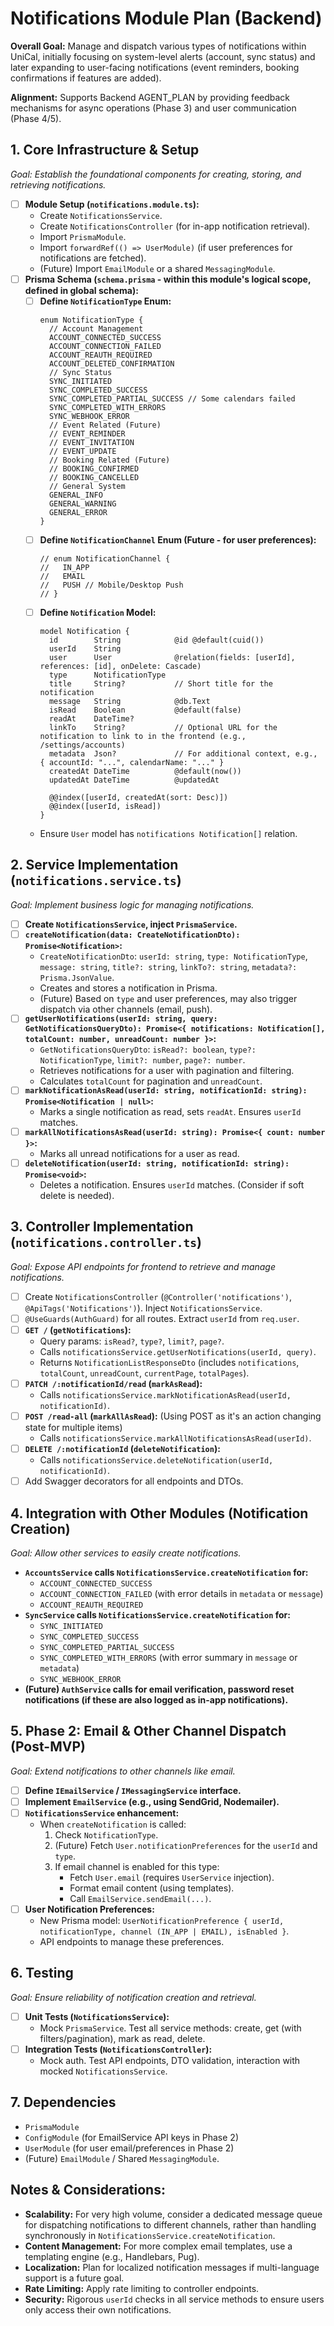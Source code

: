 # Notifications Module Plan (Backend)

**Overall Goal:** Manage and dispatch various types of notifications within UniCal, initially focusing on system-level alerts (account, sync status) and later expanding to user-facing notifications (event reminders, booking confirmations if features are added).

**Alignment:** Supports Backend AGENT_PLAN by providing feedback mechanisms for async operations (Phase 3) and user communication (Phase 4/5).

## 1. Core Infrastructure & Setup
*Goal: Establish the foundational components for creating, storing, and retrieving notifications.*

*   [ ] **Module Setup (`notifications.module.ts`):**
    *   Create `NotificationsService`.
    *   Create `NotificationsController` (for in-app notification retrieval).
    *   Import `PrismaModule`.
    *   Import `forwardRef(() => UserModule)` (if user preferences for notifications are fetched).
    *   (Future) Import `EmailModule` or a shared `MessagingModule`.
*   [ ] **Prisma Schema (`schema.prisma` - within this module's logical scope, defined in global schema):**
    *   [ ] **Define `NotificationType` Enum:**
        ```prisma
        enum NotificationType {
          // Account Management
          ACCOUNT_CONNECTED_SUCCESS
          ACCOUNT_CONNECTION_FAILED
          ACCOUNT_REAUTH_REQUIRED
          ACCOUNT_DELETED_CONFIRMATION
          // Sync Status
          SYNC_INITIATED
          SYNC_COMPLETED_SUCCESS
          SYNC_COMPLETED_PARTIAL_SUCCESS // Some calendars failed
          SYNC_COMPLETED_WITH_ERRORS
          SYNC_WEBHOOK_ERROR
          // Event Related (Future)
          // EVENT_REMINDER
          // EVENT_INVITATION
          // EVENT_UPDATE
          // Booking Related (Future)
          // BOOKING_CONFIRMED
          // BOOKING_CANCELLED
          // General System
          GENERAL_INFO
          GENERAL_WARNING
          GENERAL_ERROR
        }
        ```
    *   [ ] **Define `NotificationChannel` Enum (Future - for user preferences):**
        ```prisma
        // enum NotificationChannel {
        //   IN_APP
        //   EMAIL
        //   PUSH // Mobile/Desktop Push
        // }
        ```
    *   [ ] **Define `Notification` Model:**
        ```prisma
        model Notification {
          id        String            @id @default(cuid())
          userId    String
          user      User              @relation(fields: [userId], references: [id], onDelete: Cascade)
          type      NotificationType
          title     String?           // Short title for the notification
          message   String            @db.Text
          isRead    Boolean           @default(false)
          readAt    DateTime?
          linkTo    String?           // Optional URL for the notification to link to in the frontend (e.g., /settings/accounts)
          metadata  Json?             // For additional context, e.g., { accountId: "...", calendarName: "..." }
          createdAt DateTime          @default(now())
          updatedAt DateTime          @updatedAt

          @@index([userId, createdAt(sort: Desc)])
          @@index([userId, isRead])
        }
        ```
    *   Ensure `User` model has `notifications Notification[]` relation.

## 2. Service Implementation (`notifications.service.ts`)
*Goal: Implement business logic for managing notifications.*

*   [ ] **Create `NotificationsService`, inject `PrismaService`.**
*   [ ] **`createNotification(data: CreateNotificationDto): Promise<Notification>`:**
    *   `CreateNotificationDto`: `userId: string`, `type: NotificationType`, `message: string`, `title?: string`, `linkTo?: string`, `metadata?: Prisma.JsonValue`.
    *   Creates and stores a notification in Prisma.
    *   (Future) Based on `type` and user preferences, may also trigger dispatch via other channels (email, push).
*   [ ] **`getUserNotifications(userId: string, query: GetNotificationsQueryDto): Promise<{ notifications: Notification[], totalCount: number, unreadCount: number }>`:**
    *   `GetNotificationsQueryDto`: `isRead?: boolean`, `type?: NotificationType`, `limit?: number`, `page?: number`.
    *   Retrieves notifications for a user with pagination and filtering.
    *   Calculates `totalCount` for pagination and `unreadCount`.
*   [ ] **`markNotificationAsRead(userId: string, notificationId: string): Promise<Notification | null>`:**
    *   Marks a single notification as read, sets `readAt`. Ensures `userId` matches.
*   [ ] **`markAllNotificationsAsRead(userId: string): Promise<{ count: number }>`:**
    *   Marks all unread notifications for a user as read.
*   [ ] **`deleteNotification(userId: string, notificationId: string): Promise<void>`:**
    *   Deletes a notification. Ensures `userId` matches. (Consider if soft delete is needed).

## 3. Controller Implementation (`notifications.controller.ts`)
*Goal: Expose API endpoints for frontend to retrieve and manage notifications.*

*   [ ] Create `NotificationsController` (`@Controller('notifications')`, `@ApiTags('Notifications')`). Inject `NotificationsService`.
*   [ ] `@UseGuards(AuthGuard)` for all routes. Extract `userId` from `req.user`.
*   [ ] **`GET /` (`getNotifications`):**
    *   Query params: `isRead?`, `type?`, `limit?`, `page?`.
    *   Calls `notificationsService.getUserNotifications(userId, query)`.
    *   Returns `NotificationListResponseDto` (includes `notifications`, `totalCount`, `unreadCount`, `currentPage`, `totalPages`).
*   [ ] **`PATCH /:notificationId/read` (`markAsRead`):**
    *   Calls `notificationsService.markNotificationAsRead(userId, notificationId)`.
*   [ ] **`POST /read-all` (`markAllAsRead`):** (Using POST as it's an action changing state for multiple items)
    *   Calls `notificationsService.markAllNotificationsAsRead(userId)`.
*   [ ] **`DELETE /:notificationId` (`deleteNotification`):**
    *   Calls `notificationsService.deleteNotification(userId, notificationId)`.
*   [ ] Add Swagger decorators for all endpoints and DTOs.

## 4. Integration with Other Modules (Notification Creation)
*Goal: Allow other services to easily create notifications.*

*   **`AccountsService` calls `NotificationsService.createNotification` for:**
    *   `ACCOUNT_CONNECTED_SUCCESS`
    *   `ACCOUNT_CONNECTION_FAILED` (with error details in `metadata` or `message`)
    *   `ACCOUNT_REAUTH_REQUIRED`
*   **`SyncService` calls `NotificationsService.createNotification` for:**
    *   `SYNC_INITIATED`
    *   `SYNC_COMPLETED_SUCCESS`
    *   `SYNC_COMPLETED_PARTIAL_SUCCESS`
    *   `SYNC_COMPLETED_WITH_ERRORS` (with error summary in `message` or `metadata`)
    *   `SYNC_WEBHOOK_ERROR`
*   **(Future) `AuthService` calls for email verification, password reset notifications (if these are also logged as in-app notifications).**

## 5. Phase 2: Email & Other Channel Dispatch (Post-MVP)
*Goal: Extend notifications to other channels like email.*

*   [ ] **Define `IEmailService` / `IMessagingService` interface.**
*   [ ] **Implement `EmailService` (e.g., using SendGrid, Nodemailer).**
*   [ ] **`NotificationsService` enhancement:**
    *   When `createNotification` is called:
        1.  Check `NotificationType`.
        2.  (Future) Fetch `User.notificationPreferences` for the `userId` and `type`.
        3.  If email channel is enabled for this type:
            *   Fetch `User.email` (requires `UserService` injection).
            *   Format email content (using templates).
            *   Call `EmailService.sendEmail(...)`.
*   [ ] **User Notification Preferences:**
    *   New Prisma model: `UserNotificationPreference { userId, notificationType, channel (IN_APP | EMAIL), isEnabled }`.
    *   API endpoints to manage these preferences.

## 6. Testing
*Goal: Ensure reliability of notification creation and retrieval.*

*   [ ] **Unit Tests (`NotificationsService`):**
    *   Mock `PrismaService`. Test all service methods: create, get (with filters/pagination), mark as read, delete.
*   [ ] **Integration Tests (`NotificationsController`):**
    *   Mock auth. Test API endpoints, DTO validation, interaction with mocked `NotificationsService`.

## 7. Dependencies
*   `PrismaModule`
*   `ConfigModule` (for EmailService API keys in Phase 2)
*   `UserModule` (for user email/preferences in Phase 2)
*   (Future) `EmailModule` / Shared `MessagingModule`.

## Notes & Considerations:
*   **Scalability:** For very high volume, consider a dedicated message queue for dispatching notifications to different channels, rather than handling synchronously in `NotificationsService.createNotification`.
*   **Content Management:** For more complex email templates, use a templating engine (e.g., Handlebars, Pug).
*   **Localization:** Plan for localized notification messages if multi-language support is a future goal.
*   **Rate Limiting:** Apply rate limiting to controller endpoints.
*   **Security:** Rigorous `userId` checks in all service methods to ensure users only access their own notifications.
